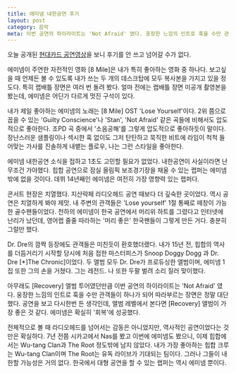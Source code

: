 ```yaml
---
title: 에미넴 내한공연 후기
layout: post
category: 음악
meta: 이번 공연의 하이라이트는 'Not Afraid' 였다. 웅장한 느낌의 인트로 훅을 수만 관객들이 하나가 되어 따라부르는 장면은 정말 대단했다. 공연을 보고 다시한번 든 생각인데, 앨범 레벨에서 본다면 [Recovery] 앨범이 가장 좋은 것 같다. 에미넴은 확실히 '회복'에 성공했다.
---
```



오늘 공개된 [현대카드 공연영상](http://www.youtube.com/watch?v=RSgdYIiquD0&feature=share&list=PL6AC31482F5AA4DAD)을 보니 후기를 안 쓰고 넘어갈 수가 없다.

에미넴이 주연한 자전적인 영화 [8 Mile]은 내가 특히 좋아하는 영화 중 하나다. 보고싶을 때 언제든 볼 수 있도록 내가 쓰는 두 개의 데스크탑에 모두 복사본을 가지고 있을 정도다. 특히 랩배틀 장면은 여러 번 돌려 봤다. 얼마 전에는 랩배틀 장면 미공개 촬영본을 봤는데, 에미넴은 어딘가 다르게 멋진 구석이 있다.

내가 제일 좋아하는 에미넴의 노래는 [8 Mile] OST 'Lose Yourself'이다. 2위 쯤으로 꼽을 수 있는 'Guilty Conscience'나 'Stan', 'Not Afraid' 같은 곡들에 비해서도 압도적으로 좋아한다. 조PD 곡 중에서 '소음공해'를 그렇게 압도적으로 좋아하듯이 말이다. 장난스러운 샘플링이나 섹시한 훅 없이도 그저 탄탄하고 묵직한 비트에 라임이 척척 들어맞는 가사를 진솔하게 내뱉는 플로우, 나는 그런 스타일을 좋아한다.

에미넴 내한공연 소식을 접하고 1초도 고민할 필요가 없었다. 내한공연이 사실이라면 난 무조건 가야했다. 힙합 공연으로 잠실 올림픽 보조경기장을 채울 수 있는 랩퍼는 에미넴 밖에 없을 것이다. 데뷔 14년째인 에미넴은 여전히 가장 영향력 있는 랩퍼다.

콘서트 현장은 치열했다. 지산락페 라디오헤드 공연 때보다 더 깊숙한 곳이었다. 역시 공연은 치열하게 봐야 제맛. 내 주변의 관객들은 'Lose yourself' 1절 통째로 떼창이 가능한 골수팬들이었다. 천하의 에미넴이 한국 공연에서 머리위 하트를 그렸다고 인터넷에 난리가 났던데, 영어랩 줄줄 따라하는 '머리 좋은' 한국팬들이 그렇게 만든 거다. 충분히 그럴만 했다.

Dr. Dre의 깜짝 등장에도 관객들은 미친듯이 환호했더랬다. 내가 15년 전, 힙합의 역사를 더듬거리기 시작할 당시에 처음 접한 마스터피스가 Snoop Doggy Dogg <Doggy Style>과 Dr. Dre [*]The Chronic]이었다. 두 앨범 모두 Dr. Dre가 프로듀싱한 앨범이며, 에미넴 1집 또한 그의 손을 거쳤다. 그는 레전드. 나 또한 두팔 벌려 소리 질러 맞이했다.

아무래도 [Recovery] 앨범 투어였던만큼 이번 공연의 하이라이트는 'Not Afraid' 였다. 웅장한 느낌의 인트로 훅을 수만 관객들이 하나가 되어 따라부르는 장면은 정말 대단했다. 공연을 보고 다시한번 든 생각인데, 앨범 레벨에서 본다면 [Recovery] 앨범이 가장 좋은 것 같다. 에미넴은 확실히 '회복'에 성공했다.

전체적으로 볼 때 라디오헤드를 넘어서는 감동은 아니었지만, 역사적인 공연이었다는 것만은 확실하다. 7년 전쯤 시카고에서 Nas를 봤고 이번에 에미넴도 봤으니, 이제 힙합에서는 Wu-tang Clan과 The Root 정도밖에 남지 않았다. 내가 가장 좋아하는 힙합 크루는 Wu-tang Clan이며 The Root는 유독 라이브가 기대되는 팀이다. 그러나 그들이 내한할 가능성은 거의 없다. 한국에서 대형 공연을 할 수 있는 랩퍼는 역시 에미넴 뿐이다.
